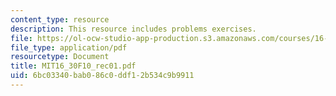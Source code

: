```yaml
---
content_type: resource
description: This resource includes problems exercises.
file: https://ol-ocw-studio-app-production.s3.amazonaws.com/courses/16-30-feedback-control-systems-fall-2010/6bc03340bab086c0ddf12b534c9b9911_MIT16_30F10_rec01.pdf
file_type: application/pdf
resourcetype: Document
title: MIT16_30F10_rec01.pdf
uid: 6bc03340-bab0-86c0-ddf1-2b534c9b9911
---
```

